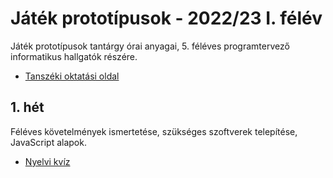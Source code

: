 # Játék prototípusok - 2022/23 I. félév
Játék prototípusok tantárgy órai anyagai, 5. féléves programtervező informatikus hallgatók részére. 

- [Tanszéki oktatási oldal](https://oktatas.iit.uni-miskolc.hu/doku.php?id=tanszek:oktatas:jatek_prototipusok:jatek_prototipusok)

## 1. hét
Féléves követelmények ismertetése, szükséges szoftverek telepítése, JavaScript alapok.

- [Nyelvi kvíz](https://github.com/aron123/jatek-prototipusok-2022/blob/master/01-language-quiz/)
